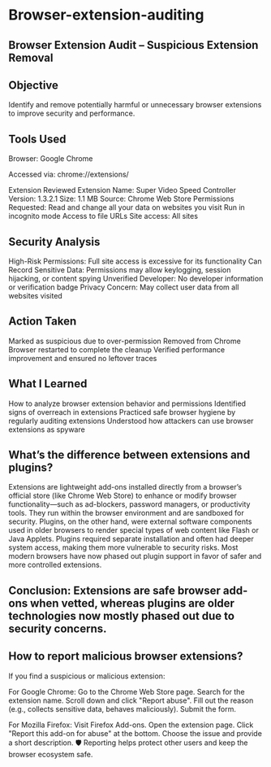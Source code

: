 # Browser-extension-auditing

## Browser Extension Audit – Suspicious Extension Removal

## Objective
Identify and remove potentially harmful or unnecessary browser extensions to improve security and performance.

## Tools Used
Browser: Google Chrome

Accessed via: chrome://extensions/

 Extension Reviewed
Extension Name: Super Video Speed Controller
Version: 1.3.2.1
Size: 1.1 MB
Source: Chrome Web Store
Permissions Requested:
Read and change all your data on websites you visit
Run in incognito mode
Access to file URLs
Site access: All sites

## Security Analysis
 High-Risk Permissions: Full site access is excessive for its functionality
Can Record Sensitive Data: Permissions may allow keylogging, session hijacking, or content spying
Unverified Developer: No developer information or verification badge
Privacy Concern: May collect user data from all websites visited

## Action Taken
Marked as suspicious due to over-permission
Removed from Chrome
Browser restarted to complete the cleanup
Verified performance improvement and ensured no leftover traces

## What I Learned
How to analyze browser extension behavior and permissions
Identified signs of overreach in extensions
Practiced safe browser hygiene by regularly auditing extensions
Understood how attackers can use browser extensions as spyware

## What’s the difference between extensions and plugins?
Extensions are lightweight add-ons installed directly from a browser’s official store (like Chrome Web Store) to enhance or modify browser functionality—such as ad-blockers, password managers, or productivity tools. They run within the browser environment and are sandboxed for security. Plugins, on the other hand, were external software components used in older browsers to render special types of web content like Flash or Java Applets. Plugins required separate installation and often had deeper system access, making them more vulnerable to security risks. Most modern browsers have now phased out plugin support in favor of safer and more controlled extensions.

## Conclusion: Extensions are safe browser add-ons when vetted, whereas plugins are older technologies now mostly phased out due to security concerns.

## How to report malicious browser extensions?
If you find a suspicious or malicious extension:

 For Google Chrome:
Go to the Chrome Web Store page.
Search for the extension name.
Scroll down and click "Report abuse".
Fill out the reason (e.g., collects sensitive data, behaves maliciously).
Submit the form.

 For Mozilla Firefox:
Visit Firefox Add-ons.
Open the extension page.
Click "Report this add-on for abuse" at the bottom.
Choose the issue and provide a short description.
🛡️ Reporting helps protect other users and keep the browser ecosystem safe.
